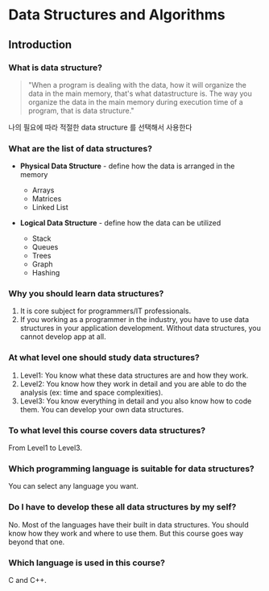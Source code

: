 # Data Structures and Algorithms

## Introduction

### What is data structure?

> "When a program is dealing with the data, how it will organize the data in the main memory, that's what datastructure is. The way you organize the data in the main memory during execution time of a program, that is data structure."

나의 필요에 따라 적절한 data structure 를 선택해서 사용한다

### What are the list of data structures?

- **Physical Data Structure** - define how the data is arranged in the memory
  - Arrays
  - Matrices
  - Linked List

- **Logical Data Structure** - define how the data can be utilized
  - Stack
  - Queues
  - Trees
  - Graph
  - Hashing

### Why you should learn data structures?

1. It is core subject for programmers/IT professionals.
2. If you working as a programmer in the industry, you have to use data structures in your application development. Without data structures, you cannot develop app at all.

### At what level one should study data structures?

1. Level1: You know what these data structures are and how they work.
2. Level2: You know how they work in detail and you are able to do the analysis (ex: time and space complexities).
3. Level3: You know everything in detail and you also know how to code them. You can develop your own data structures.

### To what level this course covers data structures?

From Level1 to Level3.

### Which programming language is suitable for data structures?

You can select any language you want.

### Do I have to develop these all data structures by my self?

No. Most of the languages have their built in data structures. You should know how they work and where to use them. But this course goes way beyond that one.

### Which language is used in this course?

C and C++.